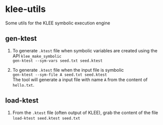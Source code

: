 # klee-utils
Some utils for the KLEE symbolic execution engine

gen-ktest
--
1. To generate `.ktest` file when symbolic variables are created using the API `klee_make_symbolic`  
  `gen-ktest --sym-vars seed.txt seed.ktest`

2. To generate `.ktest` file when the input file is symbolic  
  `gen-ktest --sym-file A seed.txt seed.ktest`  
   The tool will generate a input file with name `A` from the content of `hello.txt`.  
   
load-ktest
--   
1. From the `.ktest` file (often output of KLEE), grab the content of the file  
  `load-ktest seed.ktest seed.txt`  
